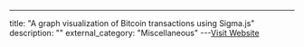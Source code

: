---
title: "A graph visualization of Bitcoin transactions using Sigma.js"
description: ""
external_category: "Miscellaneous"
---[Visit Website](https://github.com/rautio/bitcoin-graph-viz)

